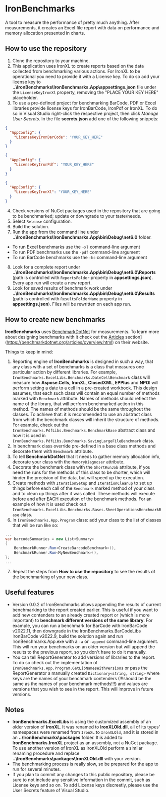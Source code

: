 # IronBenchmarks

A tool to measure the performance of pretty much anything. After measurements,
it creates an Excel file report with data on performance and memory allocation presented in charts.

## How to use the repository

 1. Clone the repository to your machine.
 2. This application uses IronXL to create reports based on the data collected
 from benchmarking various actions. For IronXL to be operational you need to
 provide it with a License key. To do so add your license key to
 **..\IronBenchmarks\IronBenchmarks.App\appsettings.json** file under the
 `LicenseKeyIronXl` property, removing the "PLACE YOUR KEY HERE" placeholder.
 3. To use a pre-defined project for benchmarking BarCode, PDF or Excel libraries
 provide license keys for IronBarCode, IronPdf or IronXL. To do so in Visual
 Studio right-click the respective project, then click *Manage User Secrets*.
 In the file **secrets.json** add one of the following snippets:

 ```json
 {
   "AppConfig": {
     "LicenseKeyIronBarCode": "YOUR_KEY_HERE"
   }
 }
 ```

 ```json
 {
   "AppConfig": {
     "LicenseKeyIronPdf": "YOUR_KEY_HERE"
   }
 }
 ```

 ```json
 {
   "AppConfig": {
     "LicenseKeyIronXl": "YOUR_KEY_HERE"
   }
 }
 ```

 4. Check versions of NuGet packages used in the repository that are going to be
 benchmarked; update or downgrade to your taste/needs.
 5. Select `Release` configuration.
 6. Build the solution.
 7. Run the app from the command line under
 **..\IronBenchmarks\IronBenchmarks.App\bin\Debug\net6.0** folder.
  - To run Excel benchmarks use the `-xl` command-line argument
  - To run PDF benchmarks use the `-pdf` command-line argument
  - To run BarCode benchmarks use the `-bc` command-line argument

 8. Look for a complete report under
 **..\IronBenchmarks\IronBenchmarks.App\bin\Debug\net6.0\Reports** (path is
 controlled with `ReportsFolder` property in **appsettings.json**). Every app
 run will create a new report.
 9. Look for saved results of benchmark work under
 **..\IronBenchmarks\IronBenchmarks.App\bin\Debug\net6.0\Results** (path is
 controlled with `ResultsFolderName` property in **appsettings.json**).
 Files will be rewritten on each app run.

## How to create new benchmarks

**IronBenchmarks** uses [BenchmarkDotNet](https://benchmarkdotnet.org/) for
measurements. To learn more about designing benchmarks with it check out the
[Articles](https://benchmarkdotnet.org/articles/overview.html) section](https://benchmarkdotnet.org/articles/overview.html)
on their website.

Things to keep in mind:

 1. Reporting engine of **IronBenchmarks** is designed in such a way, that any class
 with a set of benchmarks is a class that measures one particular action by
 different libraries. For example, `IronBenchmarks.ExcelLibs.Benchmarks.DateCellBenchmark`
 class will measure how **Aspose.Cells**, **IronXL**, **ClosedXML**, **EPPlus**
 and **NPOI** will perform setting a date to a cell in a pre-created workbook.
 This design assumes, that each such class will contain an equal number of
 methods marked with `Benchmark` attribute. Names of methods should reflect the
 name of the library, that will perform benchmarked action in this method. The
 names of methods should be the same throughout the classes. To achieve that:
 it is recommended to use an abstract class from which the benchmark classes
 will inherit the structure of methods. For example, check out the
 `IronBenchmarks.PdfLibs.Benchmarks.BenchmarkBase` abstract class and how it
 is used in `IronBenchmarks.PdfLibs.Benchmarks.SavingLargeFileBenchmark` class.
 2. In benchmark class override pre-defined in a base class methods and decorate
 them with `Benchmark` attribute.
 3. To tell **BenchmarkDotNet** that it needs to gather memory allocation info,
 decorate your class with the `MemoryDiagnoser` attribute.
 4. Decorate the benchmark class with the `ShortRunJob` attribute, if you need the
 runs for the methods of this class to be shorter, which will hinder the
 precision of the data, but will speed up the execution.
 5. Create methods with `IterationSetup` and `IterationCleanup` to set up things
 before each call of the `Benchmark` marked method of your class and to clean up
 things after it was called. These methods will execute before and after EACH
 execution of the benchmark methods. For an example of how it is used check out
 `IronBenchmarks.ExcelLibs.Benchmarks.Bases.SheetOperationsBenchmarkBase` class.
 6. In `IronBenchmarks.App.Program` class: add your class to the list of
 classes that will be run like so:

```csharp
...
var barcodeSummaries = new List<Summary>
{
    BenchmarkRunner.Run<CreateBarcodeBenchmark>(),
    BenchmarkRunner.Run<MyNewBenchmark>(),
};
...
```

 7. Repeat the steps from **How to use the repository** to see the results of
 the benchmarking of your new class.

## Useful features

 - Version 0.0.2 of IronBenchmarks allows appending the results of current
benchmarking to the report created earlier. This is useful if you want to add
new contenders to an already created report or (which is more important) to
**benchmark different versions of the same library**. For example, you can run a
benchmark for BarCode with IronBarCode v2022.11, then downgrade in the
IronBenchmarks.BarCodeLibs IronBarCode v2022.9, build the solution again and
run IronBenchmarks.App.exe with a `-a` or `-append` command-line argument.
This will run your benchmarks on an older version but will append the results to
the previous report, so you don't have to do it manually.
 - You can tell ReportGenerator to add versions of libraries to the report. To do
so check out the implementation of `IronBenchmarks.App.Program.GetLibNamesWithVersions`
or pass the ReportGenerator a manually created `Dictionary<string, string>`
where keys are the names of your benchmark contenders (!!!should be the same as
the names of your benchmark methods!!!) and values are versions that you wish to
see in the report. This will improve in future versions.

## Notes

 - **IronBenchmarks.ExcelLibs** is using the customized assembly of an older
version of **IronXL**. It was renamed to **IronXLOld.dll**, all of its types'
namespaces were renamed from `IronXL` to `IronXLOld`, and it is stored in an
**..\IronBenchmarks\packages** folder. It is added to **IronBenchmarks.IronXL**
project as an assembly, not a NuGet package. To use another version of IronXL
as IronXLOld perform a similar renaming procedure and replace
**..\IronBenchmarks\packages\IronXLOld.dll** with your version.
 - The benchmarking process is really slow, so be prepared for the app to run for
several minutes.
 - If you plan to commit any changes to this public repository, please be sure to
not include any sensitive information in the commit, such as License keys and
so on. To add License keys discreetly, please use the User Secrets feature of
Visual Studio.
